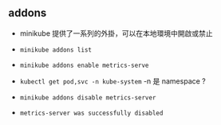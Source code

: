 
## addons

- minikube 提供了一系列的外掛，可以在本地環境中開啟或禁止
- `minikube addons list`

- `minikube addons enable metrics-serve`
- `kubectl get pod,svc -n kube-system` -n 是 namespace ?
- `minikube addons disable metrics-server`
- `metrics-server was successfully disabled`
